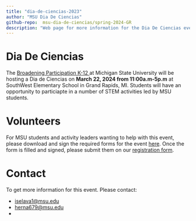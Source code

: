 ```yaml
---
title: "dia-de-ciencias-2023"
author: "MSU Dia De Ciencias"
github-repo:  msu-dia-de-ciencias/spring-2024-GR
description: "Web page for more information for the Dia De Ciencias event hosted by MSU K-12 outreach at Grand Rapids, Michigan."
---
```


# Dia De Ciencias

The [Broadening Participation K-12 ]([https://www.egr.msu.edu/studentgroups/society-hispanic-professional-engineers-shpe](https://engineering.msu.edu/about/inclusion-diversity/broadening-participation-k-12)) at Michigan State University will be hosting a Dia de Ciencias on **March 22, 2024 from 11:00a.m-5p.m** at SouthWest Elementary School in Grand Rapids, MI.
Students will have an opportunity to particiapte in a number of STEM activities led by MSU students. 


# Volunteers

For MSU students and activity leaders wanting to help with this event, please download and sign the required forms for the event [here](./Forms/dia-de-ciencias-cbc.pdf).
Once the form is filled and signed, please submit them on our [registration form](https://forms.gle/bBoTMffCMLHMzrSu9).

# Contact

To get more information for this event.
Please contact:
- <iselava1@msu.edu>
- <herna679@msu.edu>
- 
<!-- - [Teresa Isela VanderSloot](https://www.egr.msu.edu/people/profile/iselava1) at <iselava1@msu.edu> -->
<!-- - [Jose Guadalupe Hernandez](https://jgh9094.github.io/) at <jgh9094@gmail.com>. -->
